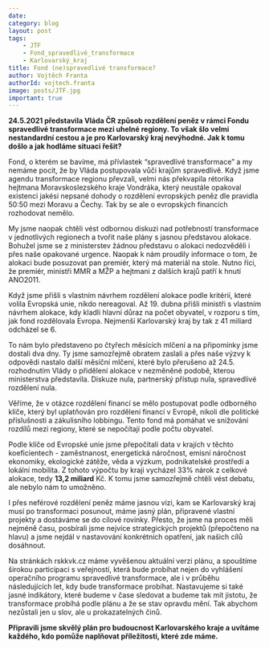 ```yaml
---
date: 
category: blog
layout: post
tags:
    - JTF
    - Fond_spravedlivé_transformace
    - Karlovarský_kraj
title: Fond (ne)spravedlivé transformace?
author: Vojtěch Franta
authorId: vojtech.franta
image: posts/JTF.jpg
important: true
---
```

**24.5.2021 představila Vláda ČR způsob rozdělení peněz v rámci Fondu spravedlivé transformace mezi uhelné regiony. To však šlo velmi nestandardní cestou a je pro Karlovarský kraj nevýhodné. Jak k tomu došlo a jak hodláme situaci řešit?**

Fond, o kterém se bavíme, má přívlastek “spravedlivé transformace” a my nemáme pocit, že by Vláda postupovala vůči krajům spravedlivě. Když jsme agendu transformace regionu převzali, velmi nás překvapila rétorika hejtmana Moravskoslezského kraje Vondráka, který neustále opakoval existenci jakési nepsané dohody o rozdělení evropských peněz dle pravidla 50:50 mezi Moravu a Čechy. Tak by se ale o evropských financích rozhodovat nemělo.

My jsme naopak chtěli vést odbornou diskuzi nad potřebností transformace v jednotlivých regionech a tvořit naše plány s jasnou představou alokace. Bohužel jsme se z ministerstev žádnou představu o alokaci nedozvěděli i přes naše opakované urgence. Naopak k nám proudily informace o tom, že alokaci bude posuzovat pan premiér, který má materiál na stole. Nutno říci, že premiér, ministři MMR a MŽP a hejtmani z dalších krajů patří k hnutí ANO2011.  

Když jsme přišli s vlastním návrhem rozdělení alokace podle kritérií, které volila Evropská unie, nikdo nereagoval. Až 19. dubna přišli ministři s vlastním návrhem alokace, kdy kladli hlavní důraz na počet obyvatel, v rozporu s tím, jak fond rozdělovala Evropa. Nejmenší Karlovarský kraj by tak z 41 miliard odcházel se 6. 

To nám bylo představeno po čtyřech měsících mlčení a na připomínky jsme dostali dva dny. Ty jsme samozřejmě obratem zaslali a přes naše výzvy k odpovědi nastalo další měsíční mlčení, které bylo přerušeno až 24.5. rozhodnutím Vlády o přidělení alokace v nezměněné podobě, kterou ministerstva představila. Diskuze nula, partnerský přístup nula, spravedlivé rozdělení nula.  

Věříme, že v otázce rozdělení financí se mělo postupovat podle odborného klíče, který byl uplatňován pro rozdělení financí v Evropě, nikoli dle politické příslušnosti a zákulisního lobbingu. Tento fond má pomáhat ve snižování rozdílů mezi regiony, které se nepočítají podle počtu obyvatel.  

Podle klíče od Evropské unie jsme přepočítali data v krajích v těchto koeficientech - zaměstnanost, energetická náročnost, emisní náročnost ekonomiky, ekologické zátěže, věda a výzkum, podnikatelské prostředí a lokální mobilita. Z tohoto výpočtu by kraji vycházel 33% nárok z celkové alokace, tedy **13,2 miliard** Kč. K tomu jsme samozřejmě chtěli vést debatu, ale nebylo nám to umožněno.  

I přes neférové rozdělení peněz máme jasnou vizi, kam se Karlovarský kraj musí po transformaci posunout, máme jasný plán, připravené vlastní projekty a dostáváme se do cílové rovinky. Přesto, že jsme na proces měli nejméně času, posbírali jsme nejvíce strategických projektů (přepočteno na hlavu) a jsme nejdál v nastavování konkrétních opatření, jak našich cílů dosáhnout.

Na stránkách rskkvk.cz máme vyvěšenou aktuální verzi plánu, a spouštíme širokou participaci s veřejností, která bude probíhat nejen do vyhlášení operačního programu spravedlivé transformace, ale i v průběhu následujících let, kdy bude transformace probíhat. Nastavujeme si také jasné indikátory, které budeme v čase sledovat a budeme tak mít jistotu, že transformace probíhá podle plánu a že se stav opravdu mění. Tak abychom nezůstali jen u slov, ale u prokazatelných činů.

**Připravili jsme skvělý plán pro budoucnost Karlovarského kraje a uvítáme každého, kdo pomůže naplňovat příležitosti, které zde máme.**

